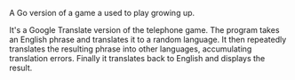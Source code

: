 A Go version of a game a used to play growing up.

It's a Google Translate version of the telephone game. The program takes an
English phrase and translates it to a random language. It then repeatedly
translates the resulting phrase into other languages, accumulating translation
errors. Finally it translates back to English and displays the result.
